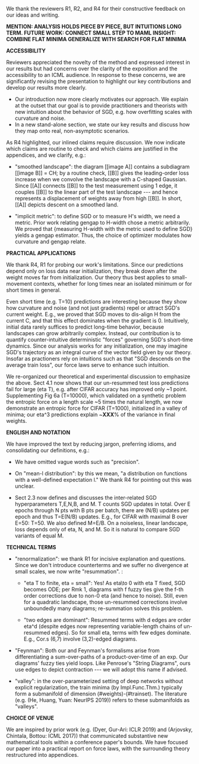We thank the reviewers R1, R2, and R4 for their constructive feedback on our
ideas and writing.  


**MENTION: ANALYSIS HOLDS PIECE BY PIECE, BUT INTUITIONS LONG TERM.
FUTURE WORK: CONNECT SMALL STEP TO MAML
INSIGHT: COMBINE FLAT MINIMA GENERALIZE WITH SEARCH FOR FLAT MINIMA**



**ACCESSIBILITY**

Reviewers appreciated the novelty of the method and expressed interest in our
results but had concerns over the clarity of the exposition and the
accessibility to an ICML audience.  In response to these concerns, we are
significantly revising the presentation to highlight our key contributions and
develop our results more clearly.

* Our introduction now more clearly motivates our approach.  We explain at the
  outset that our goal is to provide practitioners and theorists with new
  intuition about the behavior of SGD, e.g. how overfitting scales with
  curvature and noise.
* In a new stand-alone section, we state our key results and discuss how they
  map onto real, non-asymptotic scenarios.

As R4 highlighted, our inlined claims require discussion.  We now indicate
which claims are routine to check and which claims are justified in the
appendices, and we clarify, e.g.:

* "smoothed landscape": the diagram [[image A]] contains a subdiagram [[image
  B]] = CH; by a routine check, [[B]] gives the leading-order loss increase
  when we convolve the landscape with a C-shaped Gaussian.  Since [[A]]
  connects [[B]] to the test measurement using 1 edge, it couples [[B]] to the
  linear part of the test landscape --- and hence represents a displacement of
  weights away from high [[B]].  In short, [[A]] depicts descent on a smoothed
  land.

* "implicit metric": to define SGD or to measure H's width, we need a metric.
  Prior work relating gengap to H-width chose a metric arbitrarily.  We proved
  that {measuring H-width with the metric used to define SGD} yields a gengap
  estimator.  Thus, the choice of optimizer modulates how curvature and gengap
  relate.

**PRACTICAL APPLICATIONS**

We thank R4, R1 for probing our work's limitations.  Since our predictions
depend only on loss data near initialization, they break down after the weight
moves far from initialization.  Our theory thus best applies to small-movement
contexts, whether for long times near an isolated minimum or for short times in
general.

Even short time (e.g. T=10) predictions are interesting because they show how
curvature and noise (and not just gradients) repel or attract SGD's current
weight.  E.g., we proved that SGD moves to dis-align H from the current C, and
that this effect dominates when the gradient is 0.  Intuitively, initial data
rarely suffices to predict long-time behavior, because landscapes can grow
arbitrarily complex.  Instead, our contribution is to quantify
counter-intuitive deterministic "forces" governing SGD's short-time dynamics.
Since our analysis works for any initialization, one may imagine SGD's
trajectory as an integral curve of the vector field given by our theory.
Insofar as practioners rely on intuitions such as that "SGD descends on the
average train loss", our force laws serve to enhance such intuition.

We re-organized our theoretical and experimental discussion to emphasize the
above.  Sect 4.1 now shows that our un-resummed test loss predictions fail for
large (eta T), e.g. after CIFAR accuracy has improved only ~1 point.
Supplementing Fig 6a (T=10000), which validated on a synthetic problem the
entropic force on a length scale ~5 times the natural length, we now
demonstrate an entropic force for CIFAR (T=1000), initialized in a valley of
minima; our eta^3 predictions explain ~**XXX**% of the variance in final
weights.

**ENGLISH AND NOTATION**

We have improved the text by reducing jargon, preferring idioms, and
consolidating our definitions, e.g.:

* We have omitted vague words such as "precision".

* On "mean-l distribution": by this we mean, "a distribution on functions with
  a well-defined expectation l."  We thank R4 for pointing out this was
  unclear.

* Sect 2.3 now defines and discusses the inter-related SGD hyperparameters
  T,E,N,B, and M.  T counts SGD updates in total.  Over E epochs through N pts
  with B pts per batch, there are (N/B) updates per epoch and thus T=E(N/B)
  updates.  E.g., for CIFAR with maximal B over E=50: T=50.
  We also defined M=E/B.  On a noiseless, linear landscape, loss depends only
  of eta, N, and M.  So it is natural to compare SGD variants of equal M. 

**TECHNICAL TERMS**

* "renormalization": we thank R1 for incisive explanation and questions.  Since
  we don't introduce counterterms and we suffer no divergence at small scales,
  we now write "resummation". :

    * "eta T to finite, eta = small": Yes!  As eta\to 0 with eta T fixed, SGD
      becomes ODE; per Rmk 1, diagrams with f fuzzy ties give the f-th order
      corrections due to non-0 eta (and hence to noise).  Still, even for a
      quadratic landscape, those un-resummed corrections involve unboundedly
      many diagrams; re-summation solves this problem.

    * "two edges are dominant": Resummed terms with d edges are order eta^d
      (despite edges now representing variable-length chains of un-resummed
      edges).  So for small eta, terms with few edges dominate.  E.g., Cor.s
      (6,7) involve (3,2)-edged diagrams.  

* "Feynman": Both our and Feynman's formalisms arise from differentiating
  a sum-over-paths of a product-over-time of an exp.  Our diagrams' fuzzy ties
  yield loops.  Like Penrose's "String Diagrams", ours use edges to depict
  contraction --- we will adopt this name if advised.

* "valley": in the over-parameterized setting of deep networks without
  explicit regularization, the train minima (by Impl.Func.Thm.) typically form
  a submanifold of dimension (#weights)-(#trainset).  The literature (e.g. (He,
  Huang, Yuan: NeurIPS 2019)) refers to these submanifolds as "valleys".

**CHOICE OF VENUE** 

We are inspired by prior work (e.g. (Dyer, Gur-Ari: ICLR 2019) and (Arjovsky,
Chintala, Bottou: ICML 2017)) that communicated substantive new mathematical
tools within a conference paper's bounds.  We have focused our paper into a
practical report on force laws, with the surrounding theory restructured into
appendices. 
